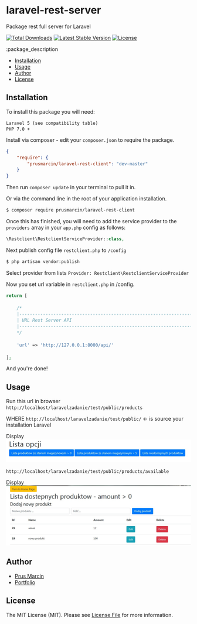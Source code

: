 # laravel-rest-server
Package rest full server for Laravel

[![Total Downloads](http://img.shields.io/packagist/dm/prusmarcin/laravel-rest-client.svg)](https://packagist.org/packages/prusmarcin/laravel-rest-client)
[![Latest Stable Version](http://img.shields.io/packagist/v/prusmarcin/laravel-rest-client.svg)](https://packagist.org/packages/prusmarcin/laravel-rest-client)
[![License](http://img.shields.io/badge/license-MIT-lightgrey.svg)](https://github.com/prusmarcin/laravel-rest-client/blob/master/LICENSE)

:package_description

- [Installation](#installation)
- [Usage](#usage)
- [Author](#author)
- [License](#license)

Installation
------------

To install this package you will need:

    Laravel 5 (see compatibility table)
    PHP 7.0 +


Install via composer - edit your `composer.json` to require the package.

``` json
{
    "require": {
        "prusmarcin/laravel-rest-client": "dev-master"
    }
}
```

Then run `composer update` in your terminal to pull it in.

Or via the command line in the root of your application installation.

``` bash
$ composer require prusmarcin/laravel-rest-client
```


Once this has finished, you will need to add the service provider to the `providers` array in your `app.php` config as follows:

``` php
\Restclient\RestclientServiceProvider::class,
```

Next publish config file `restclient.php` to `/config`

``` bash
$ php artisan vendor:publish
```
Select provider from lists `Provider: Restclient\RestclientServiceProvider`

Now you set url variable in `restclient.php` in /config.

``` php
return [

    /*
    |--------------------------------------------------------------------------
    | URL Rest Server API
    |--------------------------------------------------------------------------
    */

    'url' => 'http://127.0.0.1:8000/api/'

];
```

And you're done!

Usage
-----

Run this url in browser `http://localhost/laravelzadanie/test/public/products`

WHERE `http://localhost/laravelzadanie/test/public/` <- is source your installation Laravel

Display
![Screenshot](products.jpg)

`http://localhost/laravelzadanie/test/public/products/available`

Display
![Screenshot](products-available.jpg)


Author
-------

- [Prus Marcin](https://github.com/prusmarcin)
- [Portfolio](https://prusmarcin.pl/)


License
-------

The MIT License (MIT). Please see [License File](https://github.com/prusmarcin/laravel-rest-client/blob/master/LICENSE) for more information.